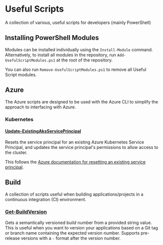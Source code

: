 # Useful Scripts

A collection of various, useful scripts for developers (mainly PowerShell)

## Installing PowerShell Modules

Modules can be installed individually using the `Install-Module` command. Alternatively, to install all modules in the repository, run `Add-UsefulScriptModules.ps1` at the root of the repository.

You can also run `Remove-UsefulScriptModules.ps1` to remove all Useful Script modules.

## Azure

The Azure scripts are designed to be used with the Azure CLI to simplify the approach to interfacing with Azure.

### Kubernetes

#### [Update-ExistingAksServicePrincipal](/azure/kubernetes/Update-ExistingAksServicePrincipal.psm1)

Resets the service principal for an existing Azure Kubernetes Service Principal, and updates the service principal's permissions to allow access to the cluster.

This follows the [Azure documentation for resetting an existing service principal](https://docs.microsoft.com/en-us/azure/aks/update-credentials#reset-the-existing-service-principal-credential).

## Build

A collection of scripts useful when building applications/projects in a continuous integration (CI) environment.

### [Get-BuildVersion](/build/Get-BuildVersion.psm1)

Gets a semantically versioned build number from a provided string value. This is useful when you want to version your applications based on a Git tag or branch name containing the expected version number. Supports pre-release versions with a `-` format after the version number.
